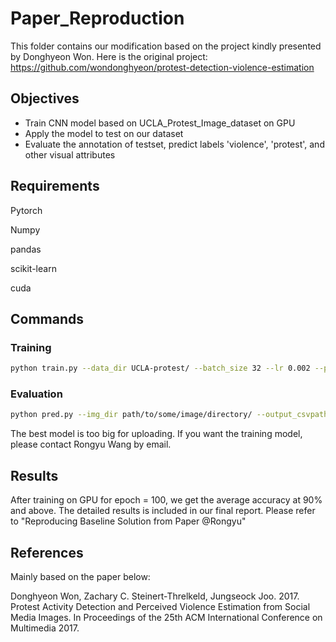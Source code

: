 # Paper_Reproduction

This folder contains our modification based on the project kindly presented by Donghyeon Won.
Here is the original project:
https://github.com/wondonghyeon/protest-detection-violence-estimation

## Objectives

 - Train CNN model based on UCLA_Protest_Image_dataset on GPU
 - Apply the model to test on our dataset 
 - Evaluate the annotation of testset, predict labels 'violence', 'protest', and other visual attributes

## Requirements

Pytorch

Numpy

pandas

scikit-learn

cuda

## Commands

### Training

```bash
python train.py --data_dir UCLA-protest/ --batch_size 32 --lr 0.002 --print_freq 100 --epochs 100 --cuda
```

### Evaluation

```bash
python pred.py --img_dir path/to/some/image/directory/ --output_csvpath result.csv --model model_best.pth.tar --cuda
```

The best model is too big for uploading. If you want the training model, please contact Rongyu Wang by email.

## Results

After training on GPU for epoch = 100, we get the average accuracy at 90% and above.
The detailed results is included in our final report. Please refer to "Reproducing Baseline Solution from Paper @Rongyu"

## References

Mainly based on the paper below:

Donghyeon Won, Zachary C. Steinert-Threlkeld, Jungseock Joo. 2017. Protest Activity Detection and Perceived Violence Estimation from Social Media Images. In Proceedings of the 25th ACM International Conference on Multimedia 2017.
